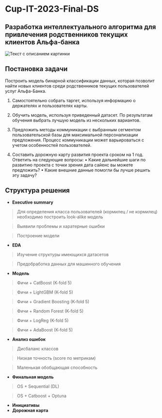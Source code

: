 # Cup-IT-2023-Final-DS
## Разработка интеллектуального алгоритма для привлечения родственников текущих клиентов Альфа-банка

![Текст с описанием картинки](https://alfabank.servicecdn.ru/site-upload/de/fd/187/1-Alfa_Karta-new-26042022.png)

## Постановка задачи
Построить модель бинарной классификации данных, которая позволит найти новых клиентов среди родственников текущих пользователей услуг Альфа-Банка.

1. Самостоятельно собрать таргет, используя информацию о держателях и пользователях карты.

2. Обучить модель, используя приведенный датасет. По результатам обучения выбрать лучшую модель из нескольких вариантов.

3. Предложить методы коммуникации с выбранным сегментом пользовательской базы для максимальной персонализации предложения. Процесс коммуникации может варьироваться с учетом особенностей пользователей.

4. Составить дорожную карту развития проекта сроком на 1 год. Ответить на следующие вопросы:
• Какие дальнейшие шаги по развитию проекта с точки зрения дата 
сайенс вы можете предложить? 
• Какие внешние данные помогли бы лучше решить эту задачу?

## Структура решения

- **Executive summary**
> Для определения класса пользователей (кормилец / не кормилец) необходимо построить look-alike модель

> Выявили проблемы и харатерные ошибки

> Построение модели 
- **EDA**
> Изучение структуры имеющихся датасетов

> Предобработка данных для машинного обучения
- **Модель**
> Фичи + CatBoost (K-fold 5)

> Фичи + LightGBM (K-fold 5)

> Фичи + Gradient Boosting (K-fold 5)

> Фичи + Random Forest (K-fold 5)

> Фичи + LogReg (K-fold 5)

> Фичи + AdaBoost (K-fold 5)
- **Анализ ошибок**
> Дисбаланс классов

> Низкая точность (score по метрикам)

> Маленькая обобщающая способность 
- **Финальная модель**
> OS + Sequential (DL)

> OS + Catboost + Optuna
- **Инициативы**
- **Дорожная карта**
